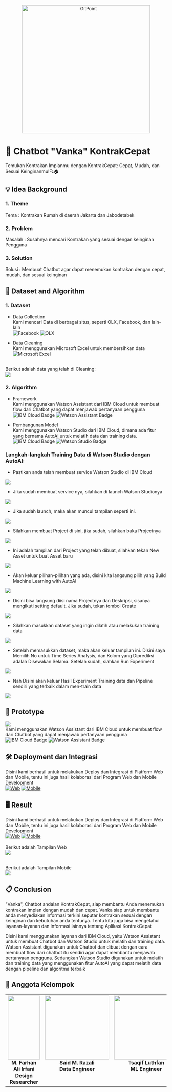 
<p align="center">
  <a href="https://gitpoint.co/">
    <img alt="GitPoint" title="GitPoint" src="https://drive.google.com/uc?export=view&id=1fTUyZ-oGF5RM7soIQlG9N7RrQXxX4b5f" width="400" height"400">
  </a>
</p>

# 🤖 Chatbot "Vanka" KontrakCepat 

Temukan Kontrakan Impianmu dengan KontrakCepat: Cepat, Mudah, dan Sesuai Keinginanmu!🔍🏠
## 💡 Idea Background

### 1. Theme
Tema : Kontrakan Rumah di daerah Jakarta dan Jabodetabek

### 2. Problem
Masalah : Susahnya mencari Kontrakan yang sesuai dengan keinginan Pengguna

### 3. Solution
Solusi : Membuat Chatbot agar dapat menemukan kontrakan dengan cepat, mudah, dan sesuai keinginan

## 📱 Dataset and Algorithm

### 1. Dataset
- Data Collection      
Kami mencari Data di berbagai situs, seperti OLX, Facebook, dan lain-lain <br />
![Facebook](https://img.shields.io/badge/Facebook-%231877F2.svg?style=for-the-badge&logo=Facebook&logoColor=white)
![OLX](https://img.shields.io/badge/OLX-%23E20000.svg?style=for-the-badge&logo=OLX&logoColor=white)

- Data Cleaning <br />
Kami menggunakan Microsoft Excel untuk membersihkan data <br />
 ![Microsoft Excel](https://img.shields.io/badge/Microsoft_Excel-217346?style=for-the-badge&logo=microsoft-excel&logoColor=white)
<br>
Berikut adalah data yang telah di Cleaning:  <br />
<img src="https://drive.google.com/uc?export=view&id=1XXUxehZmTAvyY0A_WGqUD46hPCTXPGro">






### 2. Algorithm

- Framework <br />
Kami menggunakan Watson Assistant dari IBM Cloud untuk membuat flow dari Chatbot yang dapat menjawab pertanyaan pengguna <br />
![IBM Cloud Badge](https://img.shields.io/badge/IBM%20Cloud-%230077B5.svg?style=for-the-badge&logo=IBM&logoColor=white)
![Watson Assistant Badge](https://img.shields.io/badge/Watson%20Assistant-%236B3EFA.svg?style=for-the-badge&logo=IBMWatson&logoColor=white)


- Pembangunan Model <br />
Kami menggunakan Watson Studio dari IBM Cloud, dimana ada fitur yang bernama AutoAI untuk melatih data dan training data.
![IBM Cloud Badge](https://img.shields.io/badge/IBM%20Cloud-%230077B5.svg?style=for-the-badge&logo=IBM&logoColor=white)
![Watson Studio Badge](https://img.shields.io/badge/Watson%20Studio-%234CAF50.svg?style=for-the-badge&logo=IBM&logoColor=white)


### Langkah-langkah Training Data di Watson Studio dengan AutoAI: 
- Pastikan anda telah membuat service Watson Studio di IBM Cloud 
<img src="https://drive.google.com/uc?export=view&id=1_GIcqlA3LtY96uRJvhvxoxP0PrORSfnH">


- Jika sudah membuat service nya, silahkan di launch Watson Studionya 
<img src="https://drive.google.com/uc?export=view&id=1uInSVCCEQbLYcLBb6eVgmQzt3Fo6ygVP">

- Jika sudah launch, maka akan muncul tampilan seperti ini.
<img src="https://drive.google.com/uc?export=view&id=1rltnfEuLnWk-b37Q8NHp1cgY8tdZh-Fm">

- Silahkan membuat Project di sini, jika sudah, silahkan buka Projectnya 
<img src="https://drive.google.com/uc?export=view&id=1lLIKfL-uqcqgPCMs7ib47NCjbX9yTje0">

- Ini adalah tampilan dari Project yang telah dibuat, silahkan tekan New Asset untuk buat Asset baru
<img src="https://drive.google.com/uc?export=view&id=1DeCgBmKVaKaBT_SJnx8C-8oPic4epLAy">

- Akan keluar pilihan-pilihan yang ada, disini kita langsung pilih yang Build Machine Learning with AutoAI
<img src="https://drive.google.com/uc?export=view&id=1qistraTPr_bxxmbpazeMDO0umbke08p-">

- Disini bisa langsung diisi nama Projectnya dan Deskripsi, sisanya mengikuti setting default. Jika sudah, tekan tombol Create 
<img src="https://drive.google.com/uc?export=view&id=1IVSgzSkypaMiGOSoU9LQKH1S1dxecah7">

- Silahkan masukkan dataset yang ingin dilatih atau melakukan training data
<img src="https://drive.google.com/uc?export=view&id=1HKtW1q9MITQuP16OWcPy_ktCx9lf8gHe">

- Setelah memasukkan dataset, maka akan keluar tampilan ini. Disini saya Memilih No untuk Time Series Analysis, dan Kolom yang Diprediksi adalah Disewakan Selama. Setelah sudah, siahkan Run Experiment
<img src="https://drive.google.com/uc?export=view&id=137Dn7PpF-K7pcD5V9zn0yqsHSYm0girn">

- Nah Disini akan keluar Hasil Experiment Training data dan Pipeline sendiri yang terbaik dalam men-train data
<img src="https://drive.google.com/uc?export=view&id=1fPaBOlQi54L_qxHEVeY0sPTlIaKHqGF5">


## 🤖 Prototype
<img src="https://drive.google.com/uc?export=view&id=1nKUtMACImniXqdYGbJSPxl6ElTir1ZJM"> <br />
Kami menggunakan Watson Assistant dari IBM Cloud untuk membuat flow dari Chatbot yang dapat menjawab pertanyaan pengguna <br />
![IBM Cloud Badge](https://img.shields.io/badge/IBM%20Cloud-%230077B5.svg?style=for-the-badge&logo=IBM&logoColor=white)
![Watson Assistant Badge](https://img.shields.io/badge/Watson%20Assistant-%236B3EFA.svg?style=for-the-badge&logo=IBMWatson&logoColor=white)




## 🛠️ Deployment dan Integrasi
Disini kami berhasil untuk melakukan Deploy dan Integrasi di Platform Web dan Mobile, tentu ini juga hasil kolaborasi dari Program Web dan Mobile Development <br />
[![Web](https://img.shields.io/badge/Web-Development-blue?style=for-the-badge&logo=html5)](https://github.com/username/repository)
[![Mobile](https://img.shields.io/badge/Mobile-Development-green?style=for-the-badge&logo=android)](https://github.com/username/repository)




## 🖥️ Result
Disini kami berhasil untuk melakukan Deploy dan Integrasi di Platform Web dan Mobile, tentu ini juga hasil kolaborasi dari Program Web dan Mobile Development <br />
[![Web](https://img.shields.io/badge/Web-Development-blue?style=for-the-badge&logo=html5)](https://github.com/username/repository)
[![Mobile](https://img.shields.io/badge/Mobile-Development-green?style=for-the-badge&logo=android)](https://github.com/username/repository)
<br />
<br />
Berikut adalah Tampilan Web  <br />
<img src="https://drive.google.com/uc?export=download&id=1Nivx71J8c86md0aHOJtK_KHVrM1vND5M">

<br>
Berikut adalah Tampilan Mobile  <br />
<img src="https://drive.google.com/uc?export=download&id=1-9U8wCe0wiSMoq4VxQyh-mwHcsdvcfun">

## 📋 Conclusion
"Vanka", Chatbot andalan KontrakCepat, siap membantu Anda menemukan kontrakan impian dengan mudah dan cepat. Vanka siap untuk membantu anda menyediakan informasi terkini seputar kontrakan sesuai dengan keinginan dan kebutuhan anda tentunya. Tentu kita juga bisa mengetahui layanan-layanan dan informasi lainnya tentang Aplikasi KontrakCepat

Disini kami menggunakan layanan dari IBM Cloud, yaitu Watson Assistant untuk membuat Chatbot dan Watson Studio untuk melatih dan training data. Watson Assistant digunakan untuk Chatbot dan dibuat dengan cara membuat flow dari chatbot itu sendiri agar dapat membantu menjawab pertanyaan pengguna. Sedangkan Watson Studio digunakan untuk melatih dan training data yang menggunakan fitur AutoAI yang dapat melatih data dengan pipeline dan algoritma terbaik

## 👥 Anggota Kelompok 

<table>
  <tbody>
    <tr>
      <td align="center" valign="top" width="14.28%"><img src="https://drive.google.com/uc?export=view&id=19jZbbzUOYC360OPEq0bVboIpcLwViYV0" width="100px;" height="200px"/><br /><b>M. Farhan Ali Irfani</b></a><br /><b>Design Researcher</b></a></td>
     <td align="center" valign="top" width="14.28%"><img src="https://drive.google.com/uc?export=view&id=146jnultADZrjRzQI13RnjF3gTsDY_855" width="200px;"/><br /><b>Said M. Razali</b></a><br /><b>Data Engineer</b></a></td>
     <td align="center" valign="top" width="14.28%"><img src="https://media.licdn.com/dms/image/D4E03AQH5sK_AgmptvQ/profile-displayphoto-shrink_200_200/0/1689647671262?e=2147483647&v=beta&t=CI9g_NYOV_kBl_caJCJBxlXL8ujVfOIo6ZrpktFZuVo" width="200px;"/><br /><b>Tsaqif Luthfan</b></a><br /><b>ML Engineer</b></a></td>
     <td align="center" valign="top" width="14.28%"><img src="https://media.licdn.com/dms/image/D4E03AQGOtMGV1xJq9w/profile-displayphoto-shrink_200_200/0/1685003285464?e=2147483647&v=beta&t=PSae3hlRVZTvz2HMruH2fV218sQoTUkXd8Z8yOrj2UM" width="200px;"/><br /><b>Tommy Theonanda</b></a><br /><b>ML Ops</b></a></td>
    </tr>

